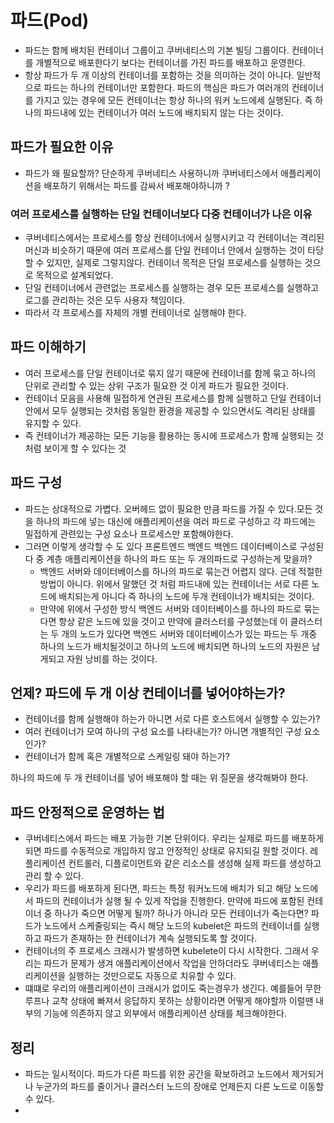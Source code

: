 # 파드(Pod)
- 파드는 함께 배치된 컨테이너 그룹이고 쿠버네티스의 기본 빌딩 그룹이다. 컨테이너를 개별적으로 배포한다기 보다는 컨테이너를 가진 파드를 배포하고 운영한다. 
- 항상 파드가 두 개 이상의 컨테이너를 포함하는 것을 의미하는 것이 아니다. 일반적으로 파드는 하나의 컨테이너만 포함한다. 파드의 핵심은 파드가 여러개의 컨테이너를 가지고 있는 경우에 모든 컨테이너는 항상 하나의 워커 노드에세 실행된다. 즉 하나의 파드내에 있는 컨테이너가 여러 노드에 배치되지 않는 다는 것이다. 


## 파드가 필요한 이유 
- 파드가 왜 필요할까? 단순하게 쿠버네티스 사용하니까 쿠버네티스에서 애플리케이션을 배포하기 위해서는 파드를 감싸서 배포해야하니까 ? 

### 여러 프로세스를 실행하는 단일 컨테이너보다 다중 컨테이너가 나은 이유 
- 쿠버네티스에서는 프로세스를 항상 컨테이너에서 실행시키고 각 컨테이너는 격리된 머신과 비슷하기 때문에 여러 프로세스를 단일 컨테이너 안에서 실행하는 것이 타당할 수 있지만, 실제로 그렇지않다. 컨테이너 목적은 단일 프로세스를 실행하는 것으로 목적으로 설계되었다. 
- 단일 컨테이너에서 관련없는 프로세스를 실행하는 경우 모든 프로세스를 실행하고 로그를 관리하는 것은 모두 사용자 책임이다. 
- 따라서 각 프로세스를 자체의 개별 컨테이너로 실행해야 한다. 


## 파드 이해하기 
- 여러 프로세스를 단일 컨테이너로 묶지 않기 때문에 컨테이너를 함께 묶고 하나의 단위로 관리할 수 있는 상위 구조가 필요한 것 이게 파드가 필요한 것이다. 
- 컨테이너 모음을 사용해 밀접하게 연관된 프로세스를 함께 실행하고 단일 컨테이너 안에서 모두 실행되는 것처럼 동일한 환경을 제공할 수 있으면서도 격리된 상태를 유지할 수 있다. 
- 즉 컨테이너가 제공하는 모든 기능을 활용하는 동시에 프로세스가 함께 실행되는 것처럼 보이게 할 수 있다는 것 


## 파드 구성
- 파드는 상대적으로 가볍다. 오버헤드 없이 필요한 만큼 파드를 가질 수 있다.모든 것을 하나의 파드에 넣는 대신에 애플리케이션을 여러 파드로 구성하고 각 파드에는 밀접하게 관련있는 구성 요소나 프로세스만 포함해야한다. 
- 그러면 이렇게 생각할 수 도 있다 프론트엔드 백엔드 백엔드 데이터베이스로 구성된 다 중 계층 애플리케이션을 하나의 파드 또는 두 개의파드로 구성하는게 맞을까? 
  - 백엔드 서버와 데이터베이스를 하나의 파드로 묶는건 어렵지 않다. 근데 적절한 방법이 아니다. 위에서 말했던 것 처럼 파드내에 있는 컨테이너는 서로 다른 노드에 배치되는게 아니다 즉 하나의 노드에 두개 컨테이너가 배치되는 것이다. 
  - 만약에 위에서 구성한 방식 백엔드 서버와 데이터베이스를 하나의 파드로 묶는다면 항상 같은 노드에 있을 것이고 만약에 클러스터를 구성했는데 이 클러스터는 두 개의 노드가 있다면 백엔드 서버와 데이터베이스가 있는 파드는 두 개중 하나의 노드가 배치될것이고 하나의 노드에 배치되면 하나의 노드의 자원은 남게되고 자원 낭비를 하는 것이다. 



## 언제? 파드에 두 개 이상 컨테이너를 넣어야하는가? 
- 컨테이너를 함께 실행해야 하는가 아니면 서로 다른 호스트에서 실행할 수 있는가? 
- 여러 컨테이너가 모여 하나의 구성 요소를 나타내는가? 아니면 개별적인 구성 요소인가? 
- 컨테이너가 함께 혹은 개별적으로 스케일링 돼야 하는가? 

하나의 파드에 두 개 컨테이너를 넣어 배포해야 할 때는 위 질문을 생각해봐야 한다.



## 파드 안정적으로 운영하는 법 
- 쿠버네티스에서 파드는 배포 가능한 기본 단위이다. 우리는 실제로 파드를 배포하게 되면 파드를 수동적으로 개입하지 않고 안정적인 상태로 유지되길 원할 것이다. 레플리케이션 컨트롤러, 디플로이먼트와 같은 리소스를 생성해 실제 파드를 생성하고 관리 할 수 있다. 
- 우리가 파드를 배포하게 된다면, 파드는 특정 워커노드에 배치가 되고 해당 노드에서 파드의 컨테이너가 실행 될 수 있게 작업을 진행한다. 만약에 파드에 포함된 컨테이너 중 하나가 죽으면 어떻게 될까? 하나가 아니라 모든 컨테이너가 죽는다면? 파드가 노드에서 스케줄링되는 즉시 해당 노드의 kubelet은 파드의 컨테이너를 실행하고 파드가 존재하는 한 컨테이너가 계속 실행되도록 할 것이다. 
- 컨테이너의 주 프로세스 크래시가 발생하면 kubelete이 다시 시작한다. 그래서 우리는 파드가 문제가 생겨 애플리케이션에서 작업을 안하더라도 쿠버네티스는 애플리케이션을 실행하는 것만으로도 자동으로 치유할 수 있다. 
- 떄떄로 우리의 애플리케이션이 크래시가 없이도 죽는경우가 생긴다. 예를들어 무한루프나 교착 상태에 빠져서 응답하지 못하는 상황이라면 어떻게 해야할까 이럴땐 내부의 기능에 의존하지 않고  외부에서 애플리케이션 상태를 체크해야한다. 


## 정리
- 파드는 일시적이다. 파드가 다른 파드를 위한 공간을 확보하려고 노드에서 제거되거나 누군가의 파드를 줄이거나 클러스터 노드의 장애로 언제든지 다른 노드로 이동할 수 있다.
- 